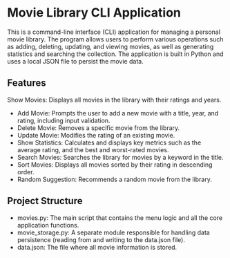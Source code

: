 # Movie Library CLI Application

This is a command-line interface (CLI) application for managing a personal movie library. The program allows users to perform various operations such as adding, deleting, updating, and viewing movies, as well as generating statistics and searching the collection.
The application is built in Python and uses a local JSON file to persist the movie data.

## Features

Show Movies: Displays all movies in the library with their ratings and years.

* Add Movie: Prompts the user to add a new movie with a title, year, and rating, including input validation.
* Delete Movie: Removes a specific movie from the library.
* Update Movie: Modifies the rating of an existing movie.
* Show Statistics: Calculates and displays key metrics such as the average rating, and the best and worst-rated movies.
* Search Movies: Searches the library for movies by a keyword in the title.
* Sort Movies: Displays all movies sorted by their rating in descending order.
* Random Suggestion: Recommends a random movie from the library.

## Project Structure

* movies.py: The main script that contains the menu logic and all the core application functions.
* movie_storage.py: A separate module responsible for handling data persistence (reading from and writing to the data.json file).
* data.json: The file where all movie information is stored.
